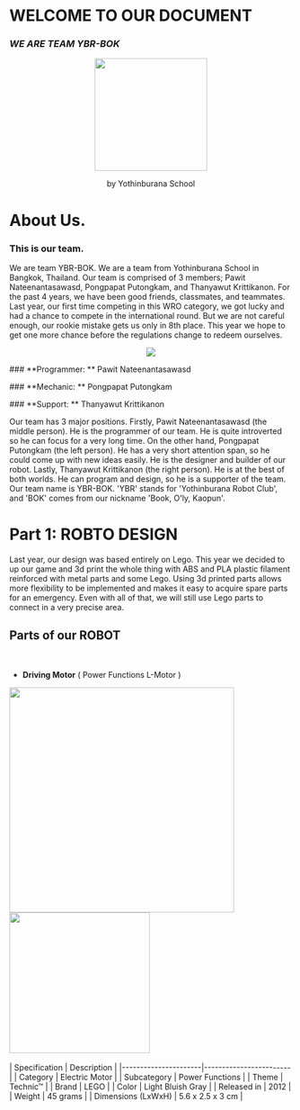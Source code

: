 # **WELCOME TO OUR DOCUMENT**
  
### ***WE ARE TEAM YBR-BOK***

<p align="center">
  <img src="https://ybrobot.club/image/YB%20Robot%20logo.png" width="200"/>
</p>
<p align="center">
 by Yothinburana School

# **About Us.**

### **This is our team.**




  We are team YBR-BOK. We are a team from Yothinburana School in Bangkok, Thailand. Our team is comprised of 3 members; Pawit Nateenantasawasd, Pongpapat Putongkam, and Thanyawut Krittikanon.
For the past 4 years, we have been good friends, classmates, and teammates. Last year, our first time competing in this WRO category, we got lucky and had a chance to compete in the international round. But we are not careful enough, our rookie mistake gets us only in 8th place. This year we hope to get one more chance before the regulations change to redeem ourselves.

<p align="center">
    <img src="https://github.com/user-attachments/assets/0cc32271-a7d0-4db4-8669-6ef6ca3a210b"/>
</p>
### **Programmer: **
Pawit Nateenantasawasd </p>
### **Mechanic: **
Pongpapat Putongkam </p>
### **Support: **
Thanyawut Krittikanon </p>

</p>

  Our team has 3 major positions. Firstly, Pawit Nateenantasawasd (the middle person). He is the programmer of our team. He is quite introverted so he can focus for a very long time. On the other hand, Pongpapat Putongkam (the left person). He has a very short attention span, so he could come up with new ideas easily. He is the designer and builder of our robot. Lastly, Thanyawut Krittikanon (the right person). He is at the best of both worlds. He can program and design, so he is a supporter of the team. Our team name is YBR-BOK. 'YBR' stands for 'Yothinburana Robot Club', and 'BOK' comes from our nickname 'Book, O'ly, Kaopun'.


# **Part 1: ROBTO DESIGN**

Last year, our design was based entirely on Lego. This year we decided to up our game and 3d print the whole thing with ABS and PLA plastic filament reinforced with metal parts and some Lego. Using 3d printed parts allows more flexibility to be implemented and makes it easy to acquire spare parts for an emergency.
Even with all of that, we will still use Lego parts to connect in a very precise area.



## **Parts of our ROBOT**

<br>

- **Driving Motor** ( Power Functions L-Motor )

<img src="https://github.com/OlyPongpapat/Future-Engineer-Zenith/assets/146799155/090f0240-b039-4335-a869-1769695a7ace"  width="400"/>  <img src="https://github.com/OlyPongpapat/Future-Engineer-Zenith/assets/146799155/b6fe03de-5aed-4876-8065-6b62df5169cd" width="250"/><br>
<br>
| Specification        | Description                  |
|----------------------|------------------------|
| Category             | Electric Motor             |
| Subcategory          | Power Functions             |
| Theme                | Technic™               |
| Brand                | LEGO                   |
| Color                | Light Bluish Gray      |
| Released in          | 2012                   |
| Weight               | 45 grams               |
| Dimensions (LxWxH)  | 5.6 x 2.5 x 3 cm       |
